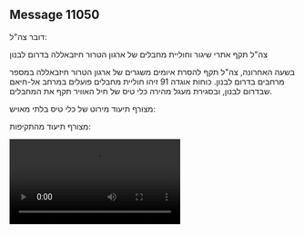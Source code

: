 ## Message 11050

דובר צה"ל:

צה"ל תקף אתרי שיגור וחוליית מחבלים של ארגון הטרור חיזבאללה בדרום לבנון

בשעה האחרונה, צה"ל תקף להסרת איומים משגרים של ארגון הטרור חיזבאללה במספר מרחבים בדרום לבנון. 
כוחות אוגדה 91 זיהו חוליית מחבלים פועלים במרחב אל-חיאם שבדרום לבנון, ובסגירת מעגל מהירה כלי טיס של חיל האוויר תקף את המחבלים.

מצורף תיעוד מירוט של כלי טיס בלתי מאויש: 

מצורף תיעוד מהתקיפות:

![Video](https://data.iron-swords.co.il/2024/August/25/https://data.iron-swords.co.il/2024/August/25/11050/11050_media.mp4)
